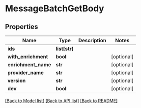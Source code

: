 # MessageBatchGetBody

## Properties
Name | Type | Description | Notes
------------ | ------------- | ------------- | -------------
**ids** | **list[str]** |  | 
**with_enrichment** | **bool** |  | [optional] 
**enrichment_name** | **str** |  | [optional] 
**provider_name** | **str** |  | [optional] 
**version** | **str** |  | [optional] 
**dev** | **bool** |  | [optional] 

[[Back to Model list]](../README.md#documentation-for-models) [[Back to API list]](../README.md#documentation-for-api-endpoints) [[Back to README]](../README.md)

